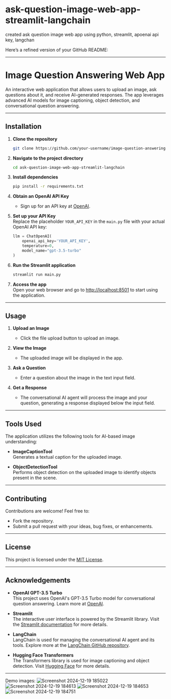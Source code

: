 ﻿# ask-question-image-web-app-streamlit-langchain
created ask question image web app using python, streamlit, apoenai api key, langchan

Here’s a refined version of your GitHub README:

---

# Image Question Answering Web App

An interactive web application that allows users to upload an image, ask questions about it, and receive AI-generated responses. The app leverages advanced AI models for image captioning, object detection, and conversational question answering.

---

## Installation

1. **Clone the repository**  
   ```bash
   git clone https://github.com/your-username/image-question-answering.git
   ```

2. **Navigate to the project directory**  
   ```bash
   cd ask-question-image-web-app-streamlit-langchain
   ```

3. **Install dependencies**  
   ```bash
   pip install -r requirements.txt
   ```

4. **Obtain an OpenAI API Key**  
   - Sign up for an API key at [OpenAI](https://platform.openai.com/).

5. **Set up your API Key**  
   Replace the placeholder `YOUR_API_KEY` in the `main.py` file with your actual OpenAI API key:  
   ```python
   llm = ChatOpenAI(
       openai_api_key='YOUR_API_KEY',
       temperature=0,
       model_name="gpt-3.5-turbo"
   )
   ```

6. **Run the Streamlit application**  
   ```bash
   streamlit run main.py
   ```

7. **Access the app**  
   Open your web browser and go to [http://localhost:8501](http://localhost:8501) to start using the application.

---

## Usage

1. **Upload an Image**  
   - Click the file upload button to upload an image.
   
2. **View the Image**  
   - The uploaded image will be displayed in the app.

3. **Ask a Question**  
   - Enter a question about the image in the text input field.

4. **Get a Response**  
   - The conversational AI agent will process the image and your question, generating a response displayed below the input field.

---

## Tools Used

The application utilizes the following tools for AI-based image understanding:

- **ImageCaptionTool**  
  Generates a textual caption for the uploaded image.

- **ObjectDetectionTool**  
  Performs object detection on the uploaded image to identify objects present in the scene.

---

## Contributing

Contributions are welcome! Feel free to:

- Fork the repository.
- Submit a pull request with your ideas, bug fixes, or enhancements.

---

## License

This project is licensed under the [MIT License](LICENSE).

---

## Acknowledgements

- **OpenAI GPT-3.5 Turbo**  
  This project uses OpenAI's GPT-3.5 Turbo model for conversational question answering. Learn more at [OpenAI](https://platform.openai.com/).

- **Streamlit**  
  The interactive user interface is powered by the Streamlit library. Visit the [Streamlit documentation](https://docs.streamlit.io/) for more details.

- **LangChain**  
  LangChain is used for managing the conversational AI agent and its tools. Explore more at the [LangChain GitHub repository](https://github.com/hwchase17/langchain).

- **Hugging Face Transformers**  
  The Transformers library is used for image captioning and object detection. Visit [Hugging Face](https://huggingface.co/transformers) for more details.

---


Demo images:
![Screenshot 2024-12-19 185022](https://github.com/user-attachments/assets/7cc18447-d95d-448c-82a2-d71ec1941538)
![Screenshot 2024-12-19 184613](https://github.com/user-attachments/assets/9b25b611-0ea2-455d-a5d9-18f18a5325fe)
![Screenshot 2024-12-19 184653](https://github.com/user-attachments/assets/4a90ac09-236f-48d0-995f-f82863c0791e)
![Screenshot 2024-12-19 184751](https://github.com/user-attachments/assets/d95627df-a59e-41ad-9452-5ee5cdf5fa53)
